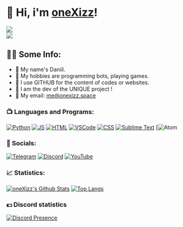 
# 🎳 Hi, i'm [oneXizz](https://t.me/onexizz_me)!

[![](https://komarev.com/ghpvc/?username=Difooon&logo=github&style=for-the-badge&color=000000)](https://github.com/DIFOONofficial)
<br />
[![](https://img.shields.io/youtube/channel/subscribers/UCVEGSAvkcIPhoCzcNPlQqFw?color=black&label=YouTube%20Subs&logo=youtube&logoColor=red&style=for-the-badge)](https://youtube.com/@alsodifoon)
## 👨‍💻 Some Info:
- 🍕 My name's Daniil.
- 🍩 My hobbies are programming bots, playing games.
- 🍵 I use GITHUB for the content of codes or websites.
- 🍪 I am the dev of the UNIQUE project !
- 🥪 My email: me@onexizz.space

### 📺 Languages and Programs:

[![Python](https://img.shields.io/badge/-Python-090909?style=for-the-badge&logo=python)](https://en.wikipedia.org/wiki/Python_(programming_language))
[![JS](https://img.shields.io/badge/-JS-090909?style=for-the-badge&logo=javascript)](https://wikipedia.org/wiki/JavaScript)
[![HTML](https://img.shields.io/badge/-HTML-090909?style=for-the-badge&logo=html5)](https://wikipedia.org/wiki/HTML)
[![VSCode](https://img.shields.io/badge/-VSCode-090909?style=for-the-badge&logo=VisualStudio&logoColor=00B6FF)](https://wikipedia.org/wiki/Visual_Studio_Code)
[![CSS](https://img.shields.io/badge/-CSS-090909?style=for-the-badge&logo=CSS3&logoColor=008CFF)](https://wikipedia.org/wiki/CSS)
[![Sublime Text](https://img.shields.io/badge/-Sublime%20Text-090909?style=for-the-badge&logo=SublimeText)](https://wikipedia.org/wiki/Sublime_Text)
[![Atom](https://img.shields.io/badge/-Atom-090909?style=for-the-badge&logo=Atom)

### 🍫 Socials:

[![Telegram](https://img.shields.io/badge/-Telegram-090909?style=for-the-badge&logo=Telegram)](https://t.me/onexizz_live)
[![Discord](https://img.shields.io/badge/-Discord-090909?style=for-the-badge&logo=Discord)](https://discord.com/users/1216074950025150644)
[![YouTube](https://img.shields.io/badge/-YouTube-090909?style=for-the-badge&logo=YouTube&logoColor=E50000)](https://youtube.com/@alsodifoon)

### 📈 Statistics:

[![oneXizz's Github Stats](https://github-readme-stats.vercel.app/api?username=Difooon&count_private=true&hide=contribs&show_icons=true&theme=radical)](https://github.com/onexizz)
[![Top Langs](https://github-readme-stats.vercel.app/api/top-langs/?username=Difooon&count_private=true&hide=tsql&langs_count=7&theme=radical&layout=compact)](https://github.com/onexizz)

### 💵 Discord statistics
[![Discord Presence](https://lanyard.cnrad.dev/api/1216074950025150644)](https://discord.com/users/1216074950025150644)

